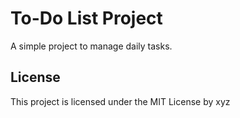 # To-Do List Project
A simple project to manage daily tasks.
## License
This project is licensed under the MIT License by xyz

